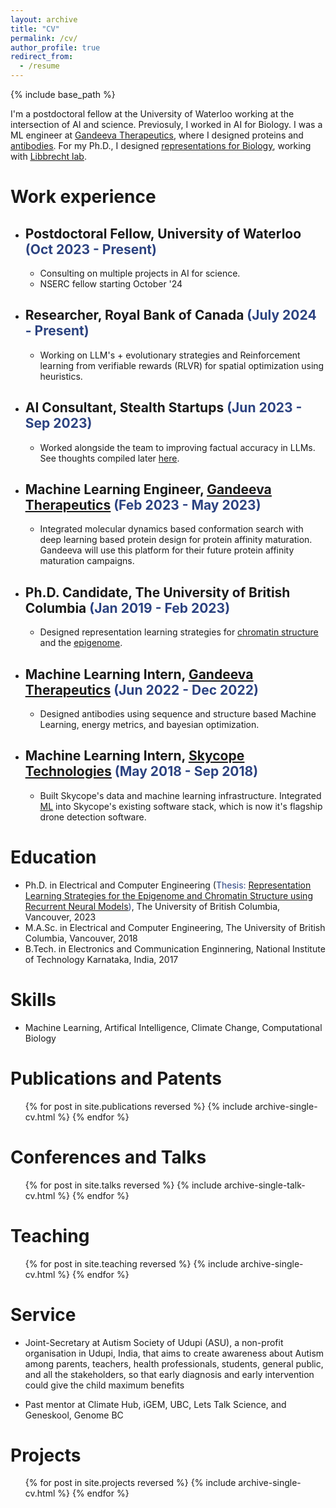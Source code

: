 ```yaml
---
layout: archive
title: "CV"
permalink: /cv/
author_profile: true
redirect_from:
  - /resume
---
```


{% include base_path %}
 
I'm a postdoctoral fellow at the University of Waterloo working at the intersection of AI and science. Previosuly, I worked in AI for Biology. I was a ML engineer at <a href="https://www.gandeeva.com/"><u>Gandeeva Therapeutics</u></a>, where I designed proteins and <a href="https://kevinbdsouza.github.io/posts/2023/07/developments-in-ml-for-antibody-design"><u>antibodies</u></a>. For my Ph.D., I designed <a href="https://www.nature.com/articles/s41467-022-31337-w"><u>representations for Biology</u></a>, working with <a href="https://www.libbrechtlab.com"><u>Libbrecht lab</u></a>.  

Work experience
======
* ## Postdoctoral Fellow, University of Waterloo <span style="color:#2C4381">(Oct 2023 - Present)</span> 
  * Consulting on multiple projects in AI for science. 
  * NSERC fellow starting October '24
* ## Researcher, Royal Bank of Canada <span style="color:#2C4381">(July 2024 - Present)</span> 
  * Working on LLM's + evolutionary strategies and Reinforcement learning from verifiable rewards (RLVR) for spatial optimization using heuristics. 
* ## AI Consultant, Stealth Startups <span style="color:#2C4381">(Jun 2023 - Sep 2023)</span> 
  * Worked alongside the team to improving factual accuracy in LLMs. See thoughts compiled later [here](https://kevinbdsouza.github.io/posts/2024/12/enhancing-factual-accuracy-in-large-language-models). 
* ## Machine Learning Engineer, <a href="https://www.gandeeva.com/"><u>Gandeeva Therapeutics</u></a> <span style="color:#2C4381">(Feb 2023 - May 2023)</span> 
  * Integrated molecular dynamics based conformation search with deep learning based protein design for protein affinity maturation. Gandeeva will use this platform for their future protein affinity maturation campaigns.
* ## Ph.D. Candidate, The University of British Columbia <span style="color:#2C4381">(Jan 2019 - Feb 2023)</span> 
  * Designed representation learning strategies for <a href="https://www.nature.com/articles/s41467-022-31337-w"><u>chromatin structure</u></a> and the <a href="https://ieeexplore.ieee.org/document/9442933"><u>epigenome</u></a>.
* ## Machine Learning Intern, <a href="https://www.gandeeva.com/"><u>Gandeeva Therapeutics</u></a> <span style="color:#2C4381">(Jun 2022 - Dec 2022)</span> 
  * Designed antibodies using sequence and structure based Machine Learning, energy metrics, and bayesian optimization.
* ## Machine Learning Intern, <a href="https://www.skycope.com/"><u>Skycope Technologies</u></a> <span style="color:#2C4381"> (May 2018 - Sep 2018)</span>
  * Built Skycope's data and machine learning infrastructure. Integrated  <a href="https://ieeexplore.ieee.org/abstract/document/9075413"><u>ML</u></a> into Skycope's existing software stack, which is now it's flagship drone detection software.

Education
======
* Ph.D. in Electrical and Computer Engineering (<span style="color:#2C4381">Thesis: <a href="https://kevinbdsouza.github.io/projects/phd_thesis"><u>Representation Learning Strategies for the Epigenome and Chromatin Structure using Recurrent Neural Models</u></a>)</span>, The University of British Columbia, Vancouver, 2023 
* M.A.Sc. in Electrical and Computer Engineering, The University of British Columbia, Vancouver, 2018
* B.Tech. in Electronics and Communication Enginnering, National Institute of Technology Karnataka, India, 2017 

Skills
======
* Machine Learning, Artifical Intelligence, Climate Change, Computational Biology 


Publications and Patents 
======
  <ul>{% for post in site.publications reversed %}
    {% include archive-single-cv.html %}
  {% endfor %}</ul>
  
Conferences and Talks
======
  <ul>{% for post in site.talks reversed %}
    {% include archive-single-talk-cv.html %}
  {% endfor %}</ul>
  
Teaching
======
  <ul>{% for post in site.teaching reversed %}
    {% include archive-single-cv.html %}
  {% endfor %}</ul>
  
Service 
======
* Joint-Secretary at Autism Society of Udupi (ASU), a non-profit organisation in Udupi, India, that aims to create awareness about Autism among parents, teachers, health professionals, students, general public, and all the stakeholders, so that early diagnosis and early intervention could give the child maximum benefits

* Past mentor at Climate Hub, iGEM, UBC, Lets Talk Science, and Geneskool, Genome BC

Projects
======
  <ul>{% for post in site.projects reversed %}
    {% include archive-single-cv.html %}
  {% endfor %}</ul>
